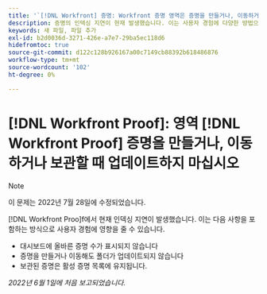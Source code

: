 ```yaml
---
title: '`[!DNL Workfront] 증명: Workfront 증명 영역은 증명을 만들거나, 이동하거나, 보관할 때 업데이트되지 않습니다.'''
description: 증명의 인덱싱 지연이 현재 발생했습니다. 이는 사용자 경험에 다양한 방법으로 영향을 줄 수 있습니다.
keywords: 새 파일, 파일 추가
exl-id: b2d0036d-3271-426e-a7e7-29ba5ec118d6
hidefromtoc: true
source-git-commit: d122c128b926167a00c7149cb88392b618486876
workflow-type: tm+mt
source-wordcount: '102'
ht-degree: 0%

---
```


# [!DNL Workfront Proof]: 영역 [!DNL Workfront Proof] 증명을 만들거나, 이동하거나 보관할 때 업데이트하지 마십시오

>[!NOTE]
>
>이 문제는 2022년 7월 28일에 수정되었습니다.

[!DNL Workfront Proo]f에서 현재 인덱싱 지연이 발생했습니다. 이는 다음 사항을 포함하는 방식으로 사용자 경험에 영향을 줄 수 있습니다.

* 대시보드에 올바른 증명 수가 표시되지 않습니다
* 증명을 만들거나 이동해도 폴더가 업데이트되지 않습니다
* 보관된 증명은 활성 증명 목록에 유지됩니다.

_2022년 6월 1일에 처음 보고되었습니다._
